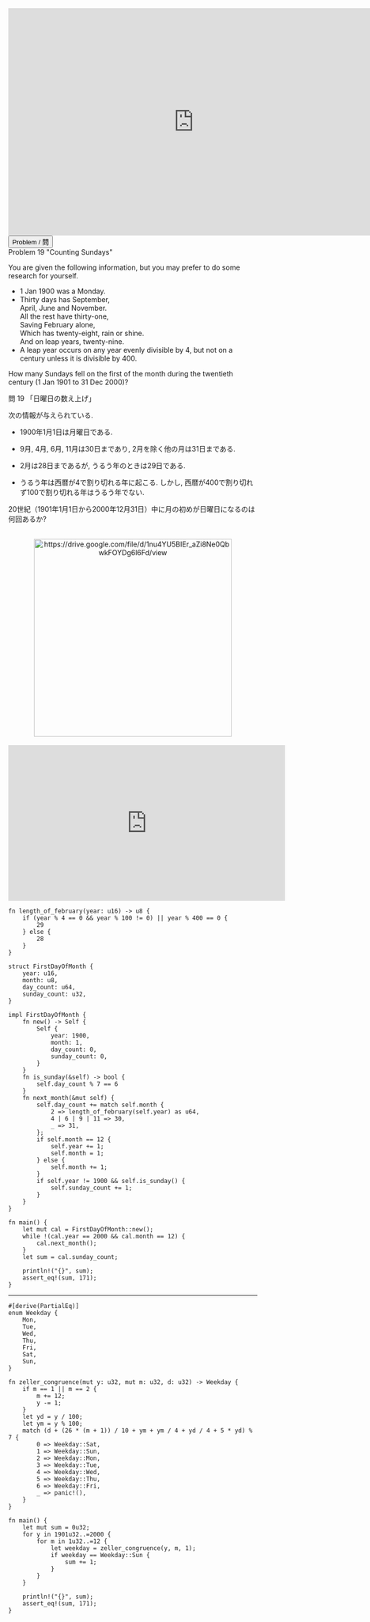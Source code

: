 <html><iframe src="https://docs.google.com/presentation/d/e/2PACX-1vSqetvNUMza7dxjmu3c00GpZU6zxBjSed22EWzCeH4raDgUznelHgnRjhM4yqPj6Bva6m_ti8MHlTGg/embed?start=false&loop=false&delayms=60000" frameborder="0" width="750" height="460" allowfullscreen="true" mozallowfullscreen="true" webkitallowfullscreen="true"></iframe></html>

<html>
<button class="accordion" onclick="toggle('the-accordion');">Problem / 問</button>
<div id="the-accordion" class="panel w3-hide">
Problem 19 "Counting Sundays"


<p>You are given the following information, but you may prefer to do some research for yourself.</p>
<ul><li>1 Jan 1900 was a Monday.</li>
<li>Thirty days has September,<br />
April, June and November.<br />
All the rest have thirty-one,<br />
Saving February alone,<br />
Which has twenty-eight, rain or shine.<br />
And on leap years, twenty-nine.</li>
<li>A leap year occurs on any year evenly divisible by 4, but not on a century unless it is divisible by 400.</li>
</ul><p>How many Sundays fell on the first of the month during the twentieth century (1 Jan 1901 to 31 Dec 2000)?</p>



問 19 「日曜日の数え上げ」

次の情報が与えられている.

- 1900年1月1日は月曜日である.

- 9月, 4月, 6月, 11月は30日まであり, 2月を除く他の月は31日まである.

- 2月は28日まであるが, うるう年のときは29日である.

- うるう年は西暦が4で割り切れる年に起こる. しかし, 西暦が400で割り切れず100で割り切れる年はうるう年でない.

20世紀（1901年1月1日から2000年12月31日）中に月の初めが日曜日になるのは何回あるか?
</div>
</html>

<html><center><br><img alt="https://drive.google.com/file/d/1nu4YU5BIEr_aZi8Ne0QbwkFOYDg6l6Fd/view" width="400" src="./imgs/8x45_ezgif_com-gif-maker.gif"><br><br><iframe width="560" height="315" src="https://www.youtube.com/embed/Kc7lQNIMNO8" title="YouTube video player" frameborder="0" allow="accelerometer; autoplay; clipboard-write; encrypted-media; gyroscope; picture-in-picture" allowfullscreen></iframe></center></html>

```rust,editable
fn length_of_february(year: u16) -> u8 {
    if (year % 4 == 0 && year % 100 != 0) || year % 400 == 0 {
        29
    } else {
        28
    }
}

struct FirstDayOfMonth {
    year: u16,
    month: u8,
    day_count: u64,
    sunday_count: u32,
}

impl FirstDayOfMonth {
    fn new() -> Self {
        Self {
            year: 1900,
            month: 1,
            day_count: 0,
            sunday_count: 0,
        }
    }
    fn is_sunday(&self) -> bool {
        self.day_count % 7 == 6
    }
    fn next_month(&mut self) {
        self.day_count += match self.month {
            2 => length_of_february(self.year) as u64,
            4 | 6 | 9 | 11 => 30,
            _ => 31,
        };
        if self.month == 12 {
            self.year += 1;
            self.month = 1;
        } else {
            self.month += 1;
        }
        if self.year != 1900 && self.is_sunday() {
            self.sunday_count += 1;
        }
    }
}

fn main() {
    let mut cal = FirstDayOfMonth::new();
    while !(cal.year == 2000 && cal.month == 12) {
        cal.next_month();
    }
    let sum = cal.sunday_count;

    println!("{}", sum);
    assert_eq!(sum, 171);
}
```
---
```rust,editable
#[derive(PartialEq)]
enum Weekday {
    Mon,
    Tue,
    Wed,
    Thu,
    Fri,
    Sat,
    Sun,
}

fn zeller_congruence(mut y: u32, mut m: u32, d: u32) -> Weekday {
    if m == 1 || m == 2 {
        m += 12;
        y -= 1;
    }
    let yd = y / 100;
    let ym = y % 100;
    match (d + (26 * (m + 1)) / 10 + ym + ym / 4 + yd / 4 + 5 * yd) % 7 {
        0 => Weekday::Sat,
        1 => Weekday::Sun,
        2 => Weekday::Mon,
        3 => Weekday::Tue,
        4 => Weekday::Wed,
        5 => Weekday::Thu,
        6 => Weekday::Fri,
        _ => panic!(),
    }
}

fn main() {
    let mut sum = 0u32;
    for y in 1901u32..=2000 {
        for m in 1u32..=12 {
            let weekday = zeller_congruence(y, m, 1);
            if weekday == Weekday::Sun {
                sum += 1;
            }
        }
    }

    println!("{}", sum);
    assert_eq!(sum, 171);
}
```
